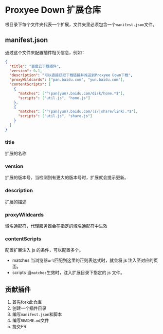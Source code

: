 # Proxyee Down 扩展仓库

根目录下每个文件夹代表一个扩展，文件夹里必须包含一个`manifest.json`文件。

## manifest.json

通过这个文件来配置插件相关信息，例如：

```json
{
  "title": "百度云下载插件",
  "version": 0.1,
  "description": "可以直接获取下载链接并推送到Proxyee Down下载",
  "proxyWildcards": ["pan.baidu.com", "yun.baidu.com"],
  "contentScripts": [
    {
      "matches": ["^(pan|yun).baidu.com/disk/home.*$"],
      "scripts": ["util.js", "home.js"]
    },
    {
      "matches": ["^(pan|yun).baidu.com/(s/|share/link).*$"],
      "scripts": ["util.js", "share.js"]
    }
  ]
}
```

### title

扩展的名称

### version

扩展的版本号，当检测到有更大的版本号时，扩展就会提示更新。

### description

扩展的描述

### proxyWildcards

域名通配符，代理服务器会在指定的域名通配符中生效

### contentScripts

配置扩展注入 js 的条件，可以配置多个。

- matches
  当浏览器`url`匹配到这里的正则表达式时，就会将 js 注入至对应的页面。
- scripts
  当`matches`生效时，注入扩展目录下指定的 js 文件。

## 贡献插件
1. 首先fork此仓库
2. 创建一个插件目录
3. 编写`manifest.json`和脚本
4. 编写`README.md`文件
5. 提交PR